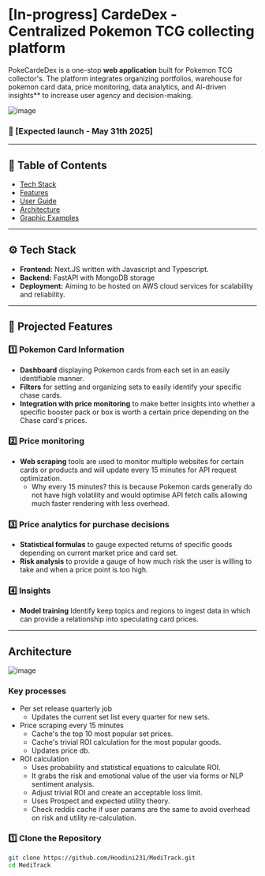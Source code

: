 # [In-progress] CardeDex - Centralized Pokemon TCG collecting platform

PokeCardeDex is a one-stop **web application** built for Pokemon TCG collector's. The platform integrates organizing portfolios, warehouse for pokemon card data, price monitoring, data analytics, and AI-driven insights** to increase user agency and decision-making.

![image](https://github.com/user-attachments/assets/b9250ad9-3026-4ace-b7a9-5b118579b933)



### 🔗 [Expected launch - May 31th 2025]

---

## 📌 Table of Contents

- [Tech Stack](#tech-stack)
- [Features](#features)
- [User Guide](#user-guide)
- [Architecture](#architecture)
- [Graphic Examples](#graphic-examples)

---

## ⚙️ Tech Stack

- **Frontend:** Next.JS written with Javascript and Typescript.
- **Backend:** FastAPI with MongoDB storage
- **Deployment:** Aiming to be hosted on AWS cloud services for scalability and reliability.

---

## 🚀 Projected Features

### 1️⃣ **Pokemon Card Information**
- **Dashboard** displaying Pokemon cards from each set in an easily identifiable manner.
- **Filters** for setting and organizing sets to easily identify your specific chase cards.
- **Integration with price monitoring** to make better insights into whether a specific booster pack or box is worth a certain price depending on the Chase card's prices.

### 2️⃣ **Price monitoring**
- **Web scraping** tools are used to monitor multiple websites for certain cards or products and will update every 15 minutes for API request optimization.
  - Why every 15 minutes? this is because Pokemon cards generally do not have high volatility and would optimise API fetch calls allowing much faster rendering with less overhead.

### 3️⃣ **Price analytics for purchase decisions**
- **Statistical formulas** to gauge expected returns of specific goods depending on current market price and card set.
- **Risk analysis** to provide a gauge of how much risk the user is willing to take and when a price point is too high.

### 4️⃣ **Insights**
- **Model training** Identify keep topics and regions to ingest data in which can provide a relationship into speculating card prices.
---

## Architecture
![image](https://github.com/user-attachments/assets/75195040-b603-48e3-9c47-210808068006)
### Key processes
- Per set release quarterly job
  - Updates the current set list every quarter for new sets.
- Price scraping every 15 minutes
  - Cache's the top 10 most popular set prices.
  - Cache's trivial ROI calculation for the most popular goods.
  - Updates price db.
- ROI calculation
  - Uses probability and statistical equations to calculate ROI.
  - It grabs the risk and emotional value of the user via forms or NLP sentiment analysis.
  - Adjust trivial ROI and create an acceptable loss limit.
  - Uses Prospect and expected utility theory.
  - Check reddis cache if user params are the same to avoid overhead on risk and utility re-calculation.


### 1️⃣ Clone the Repository
```sh
git clone https://github.com/Hoodini231/MediTrack.git
cd MediTrack
